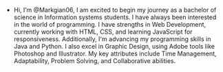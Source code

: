 - Hi, I’m @Markgian06, I am excited to begin my journey as a bachelor of science in Information systems students. I have always  been interested in the world of programming. I have strengths in Web Development, currently working with HTML, CSS, and learning JavaScript for responsiveness. Additionally, I'm advancing my programming skills in Java and Python. I also excel in Graphic Design, using Adobe tools like Photoshop and Illustrator. My key attributes include Time Management, Adaptability, Problem Solving, and Collaborative abilities.

<!---
Markgian06/Markgian06 is a ✨ special ✨ repository because its `README.md` (this file) appears on your GitHub profile.
You can click the Preview link to take a look at your changes.
--->
